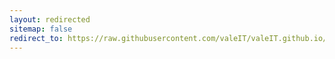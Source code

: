 ```yaml
---
layout: redirected
sitemap: false
redirect_to: https://raw.githubusercontent.com/valeIT/valeIT.github.io/master/apps/mac/freemydesktop/FreeMyDesktop.app.zip
---
```

